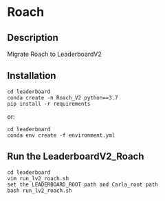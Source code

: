 # Roach

## Description

Migrate Roach to LeaderboardV2

## Installation

```shell
cd leaderboard
conda create -n Roach_V2 python==3.7
pip install -r requirements
```

or:

```shell
cd leaderboard
conda env create -f environment.yml
```

## Run the LeaderboardV2_Roach

```shell
cd leaderboard
vim run_lv2_roach.sh
set the LEADERBOARD_ROOT path and Carla_root path
bash run_lv2_roach.sh
```
